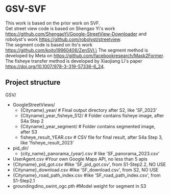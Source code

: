 # GSV-SVF

This work is based on the prior work on SVF. \
Get street view code is based on Shengao Yi's work https://github.com/ShengaoYi/Google-StreetView-Downloader and  robolyst's work https://github.com/robolyst/streetview. \
The segment code is based on Ito's work https://github.com/koito19960406/ZenSVI.\
The segment method is developed by Meta on https://github.com/facebookresearch/Mask2Former. \
The fisheye transfer method is developed by Xiaojiang Li's paper https://doi.org/10.1007/978-3-319-57336-6_24.  

## Project structure

GSV/
- GoogleStreetViews/
  - {Cityname}_year/             # Final output directory after S2, like 'SF_2023'
  - {Cityname}_year_fisheye_512/ # Folder contains fisheye image, after S4a Step 2
  - {Cityname}_year_segment/     # Folder contains segmented image, after S3
  - fisheye_result_YEAR.csv      # CSV file for final result, after S4a Step 3, like 'fisheye_result_2023'
- pid_dir/
  - {city_name}_panorama\_{year}.csv    # like 'SF_panorama_2023.csv'
- UserAgent.csv                         #Your own Google Maps API, no less than 5 apis
- {Cityname}_pid_got.csv                #like 'SF_pid_got.csv', from S1-Step2.2, NO USE
- {Cityname}_download.csv               #like 'SF_download.csv', from S2, NO USE
- {Cityname}_road_path_index.csv        #like 'SF_road_path_index.csv', from S1-Step2.1
- groundingdino_swint_ogc.pth           #Model weight for segment in S3

